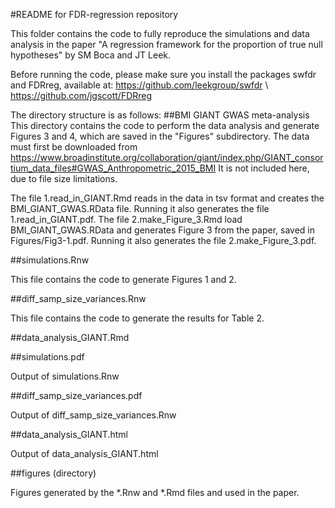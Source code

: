 #README for FDR-regression repository

This folder contains the code to fully reproduce the simulations and data analysis in the paper
"A regression framework for the proportion of true null hypotheses" by SM Boca and JT Leek.

Before running the code, please make sure you install the packages swfdr and FDRreg, available at:
https://github.com/leekgroup/swfdr \\
https://github.com/jgscott/FDRreg

The directory structure is as follows:
##BMI GIANT GWAS meta-analysis
This directory contains the code to perform the data analysis and generate Figures 3 and 4, which are saved in the "Figures" subdirectory.
The data must first be downloaded from https://www.broadinstitute.org/collaboration/giant/index.php/GIANT_consortium_data_files#GWAS_Anthropometric_2015_BMI
It is not included here, due to file size limitations.

The file 1.read_in_GIANT.Rmd reads in the data in tsv format and creates the BMI_GIANT_GWAS.RData file. Running it also generates the file 1.read_in_GIANT.pdf.
The file 2.make_Figure_3.Rmd load BMI_GIANT_GWAS.RData and generates Figure 3 from the paper, saved in Figures/Fig3-1.pdf. Running it also generates the file 2.make_Figure_3.pdf.






##simulations.Rnw

This file contains the code to generate Figures 1 and 2.

##diff_samp_size_variances.Rnw

This file contains the code to generate the results for Table 2.

##data_analysis_GIANT.Rmd


##simulations.pdf

Output of simulations.Rnw

##diff_samp_size_variances.pdf

Output of diff_samp_size_variances.Rnw

##data_analysis_GIANT.html

Output of data_analysis_GIANT.html

##figures (directory)

Figures generated by the *.Rnw and *.Rmd files and used in the paper.
